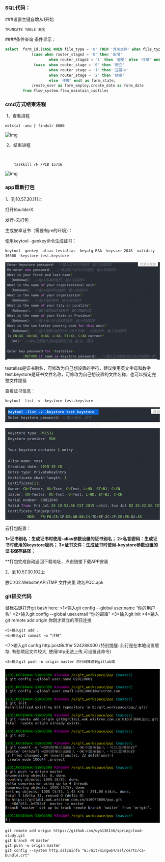 









### SQL代码：

###设置主键自增从1开始

```
TRUNCATE TABLE 表名
```

####条件查询  条件显示：

```sql
select  form_id,(CASE WHEN file_type = 'O' THEN '外來文件' when file_type='G' then '技術文件' ELSE 'ISO文件' END) || '-' ||  (case when file_name is null then '' else file_name end)  as form_name,
            (case when router_stage2 = '0' then '新增'
                    when router_stage2 = '1' then '變更' else '作廢' end)as form_type,
             (case  when router_stage = '0' then '開立'
                    when router_stage = '1' then '送簽中'
                    when router_stage = '2' then '結案'
                    else '作廢' end) as form_state,
            create_user as form_employ,create_date as form_date
        from flow_system.flow_maintain_isofiles
```



### cmd方式结束进程

​		1、查看进程

```
netstat -ano | findstr 8080
```

![img](https://img-blog.csdnimg.cn/20200311164353996.png)

​		2、结束进程

​	

```
	taskkill /F /PID 15716
```

![img](https://img-blog.csdnimg.cn/202003111647019.png)

### app重新打包

1、到10.57.30.111上

打开hbuilderX

发行-云打包

生成安卓证书（需要有jre的环境）：

使用keytool -genkey命令生成证书：

```
keytool -genkey -alias testalias -keyalg RSA -keysize 2048 -validity 36500 -keystore test.keystore
```

![image-20210112101947935](images/image-20210112101947935.png)

testalias是证书别名，可修改为自己想设置的字符，建议使用英文字母和数字
test.keystore是证书文件名称，可修改为自己想设置的文件名称，也可以指定完整文件路径

查看证书信息：

```
keytool -list -v -keystore test.keystore  
```

![image-20210112102054656](images/image-20210112102054656.png)

云打包配置：

**1>证书别名：生成证书时使用-alias参数设置的证书别名；
2>私钥密码：生成证书时使用的keystore密码；
3>证书文件：生成证书时使用-keystore参数设置的证书保存路径；**

**打包完成自动返回下载地址，点击链接下载APP安装

2、到10.57.30.102上

放C:\02.Website\API\TMP 文件夹里 改名PQC.apk

### git提交代码

鼠标右键打开git bash here:
<1>输入git config --global [user.name](http://user.name/) “你的用户名”
<2>输入git config --global user.email “你的邮箱”
<3>输入git init
<4>输入git remote add origin 你刚才建立的项目连接

```
<5>输入git add .
<6>输入git commit -m “注释”
```

<7>输入git config http.postBuffer 524288000 (特别提醒: 此行是在本地设置缓存, 有些项目文件较大, 使用http无法上传,可设置此命令)

```
<8>输入git push -u origin master 将代码推送到gitlab端
```

![image-20210112104831750](images/image-20210112104831750.png)

```
git remote add origin https://github.com/wyh136136/springcloud-study.git
git branch -M master
git push -u origin master
git config --system http.sslcainfo "E:/Git/mingw64/ssl/certs/ca-bundle.crt"  
```